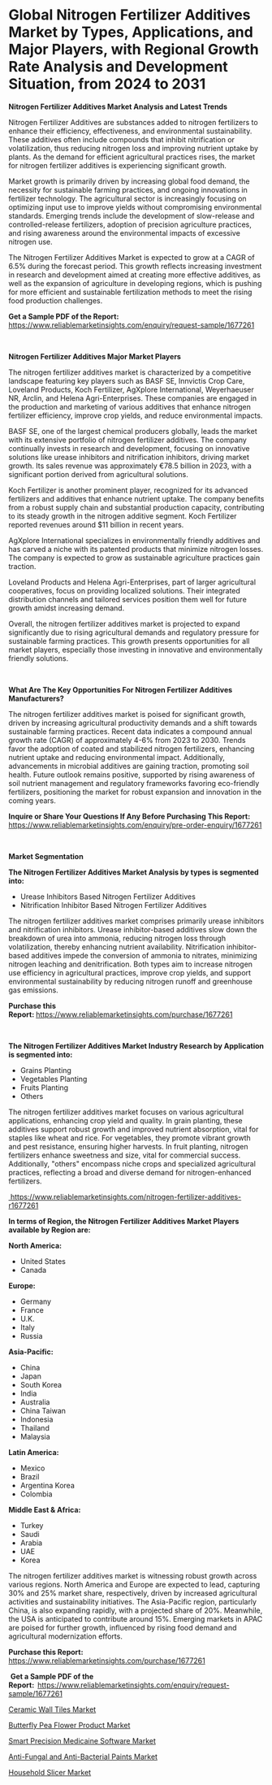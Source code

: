 <p><h1>Global Nitrogen Fertilizer Additives Market by Types, Applications, and Major Players, with Regional Growth Rate Analysis and Development Situation, from 2024 to 2031</h1></p><p><strong>Nitrogen Fertilizer Additives Market Analysis and Latest Trends</strong></p>
<p><p>Nitrogen Fertilizer Additives are substances added to nitrogen fertilizers to enhance their efficiency, effectiveness, and environmental sustainability. These additives often include compounds that inhibit nitrification or volatilization, thus reducing nitrogen loss and improving nutrient uptake by plants. As the demand for efficient agricultural practices rises, the market for nitrogen fertilizer additives is experiencing significant growth.</p><p>Market growth is primarily driven by increasing global food demand, the necessity for sustainable farming practices, and ongoing innovations in fertilizer technology. The agricultural sector is increasingly focusing on optimizing input use to improve yields without compromising environmental standards. Emerging trends include the development of slow-release and controlled-release fertilizers, adoption of precision agriculture practices, and rising awareness around the environmental impacts of excessive nitrogen use.</p><p>The Nitrogen Fertilizer Additives Market is expected to grow at a CAGR of 6.5% during the forecast period. This growth reflects increasing investment in research and development aimed at creating more effective additives, as well as the expansion of agriculture in developing regions, which is pushing for more efficient and sustainable fertilization methods to meet the rising food production challenges.</p></p>
<p><strong>Get a Sample PDF of the Report:&nbsp;</strong> <a href="https://www.reliablemarketinsights.com/enquiry/request-sample/1677261?utm_campaign=1383&utm_medium=2&utm_source=Github&utm_content=ia&utm_term=03102024&utm_id=nitrogen-fertilizer-additives">https://www.reliablemarketinsights.com/enquiry/request-sample/1677261</a></p>
<p>&nbsp;</p>
<p><strong>Nitrogen Fertilizer Additives Major Market Players</strong></p>
<p><p>The nitrogen fertilizer additives market is characterized by a competitive landscape featuring key players such as BASF SE, Innvictis Crop Care, Loveland Products, Koch Fertilizer, AgXplore International, Weyerhaeuser NR, Arclin, and Helena Agri-Enterprises. These companies are engaged in the production and marketing of various additives that enhance nitrogen fertilizer efficiency, improve crop yields, and reduce environmental impacts.</p><p>BASF SE, one of the largest chemical producers globally, leads the market with its extensive portfolio of nitrogen fertilizer additives. The company continually invests in research and development, focusing on innovative solutions like urease inhibitors and nitrification inhibitors, driving market growth. Its sales revenue was approximately €78.5 billion in 2023, with a significant portion derived from agricultural solutions.</p><p>Koch Fertilizer is another prominent player, recognized for its advanced fertilizers and additives that enhance nutrient uptake. The company benefits from a robust supply chain and substantial production capacity, contributing to its steady growth in the nitrogen additive segment. Koch Fertilizer reported revenues around $11 billion in recent years.</p><p>AgXplore International specializes in environmentally friendly additives and has carved a niche with its patented products that minimize nitrogen losses. The company is expected to grow as sustainable agriculture practices gain traction.</p><p>Loveland Products and Helena Agri-Enterprises, part of larger agricultural cooperatives, focus on providing localized solutions. Their integrated distribution channels and tailored services position them well for future growth amidst increasing demand.</p><p>Overall, the nitrogen fertilizer additives market is projected to expand significantly due to rising agricultural demands and regulatory pressure for sustainable farming practices. This growth presents opportunities for all market players, especially those investing in innovative and environmentally friendly solutions.</p></p>
<p>&nbsp;</p>
<p><strong>What Are The Key Opportunities For Nitrogen Fertilizer Additives Manufacturers?</strong></p>
<p><p>The nitrogen fertilizer additives market is poised for significant growth, driven by increasing agricultural productivity demands and a shift towards sustainable farming practices. Recent data indicates a compound annual growth rate (CAGR) of approximately 4-6% from 2023 to 2030. Trends favor the adoption of coated and stabilized nitrogen fertilizers, enhancing nutrient uptake and reducing environmental impact. Additionally, advancements in microbial additives are gaining traction, promoting soil health. Future outlook remains positive, supported by rising awareness of soil nutrient management and regulatory frameworks favoring eco-friendly fertilizers, positioning the market for robust expansion and innovation in the coming years.</p></p>
<p><strong>Inquire or Share Your Questions If Any Before Purchasing This Report:</strong> <a href="https://www.reliablemarketinsights.com/enquiry/pre-order-enquiry/1677261?utm_campaign=1383&utm_medium=2&utm_source=Github&utm_content=ia&utm_term=03102024&utm_id=nitrogen-fertilizer-additives">https://www.reliablemarketinsights.com/enquiry/pre-order-enquiry/1677261</a></p>
<p>&nbsp;</p>
<p><strong>Market Segmentation</strong></p>
<p><strong>The Nitrogen Fertilizer Additives Market Analysis by types is segmented into:</strong></p>
<p><ul><li>Urease Inhibitors Based Nitrogen Fertilizer Additives</li><li>Nitrification Inhibitor Based Nitrogen Fertilizer Additives</li></ul></p>
<p><p>The nitrogen fertilizer additives market comprises primarily urease inhibitors and nitrification inhibitors. Urease inhibitor-based additives slow down the breakdown of urea into ammonia, reducing nitrogen loss through volatilization, thereby enhancing nutrient availability. Nitrification inhibitor-based additives impede the conversion of ammonia to nitrates, minimizing nitrogen leaching and denitrification. Both types aim to increase nitrogen use efficiency in agricultural practices, improve crop yields, and support environmental sustainability by reducing nitrogen runoff and greenhouse gas emissions.</p></p>
<p><strong>Purchase this Report:&nbsp;</strong><a href="https://www.reliablemarketinsights.com/purchase/1677261?utm_campaign=1383&utm_medium=2&utm_source=Github&utm_content=ia&utm_term=03102024&utm_id=nitrogen-fertilizer-additives">https://www.reliablemarketinsights.com/purchase/1677261</a></p>
<p>&nbsp;</p>
<p><strong>The Nitrogen Fertilizer Additives Market Industry Research by Application is segmented into:</strong></p>
<p><ul><li>Grains Planting</li><li>Vegetables Planting</li><li>Fruits Planting</li><li>Others</li></ul></p>
<p><p>The nitrogen fertilizer additives market focuses on various agricultural applications, enhancing crop yield and quality. In grain planting, these additives support robust growth and improved nutrient absorption, vital for staples like wheat and rice. For vegetables, they promote vibrant growth and pest resistance, ensuring higher harvests. In fruit planting, nitrogen fertilizers enhance sweetness and size, vital for commercial success. Additionally, "others" encompass niche crops and specialized agricultural practices, reflecting a broad and diverse demand for nitrogen-enhanced fertilizers.</p></p>
<p><a href="https://www.reliablemarketinsights.com/nitrogen-fertilizer-additives-r1677261?utm_campaign=1383&utm_medium=2&utm_source=Github&utm_content=ia&utm_term=03102024&utm_id=nitrogen-fertilizer-additives">&nbsp;https://www.reliablemarketinsights.com/nitrogen-fertilizer-additives-r1677261</a></p>
<p><strong>In terms of Region, the Nitrogen Fertilizer Additives Market Players available by Region are:</strong></p>
<p>
    <p> <strong> North America: </strong>
        <ul>
            <li>United States</li>
            <li>Canada</li>
        </ul>
        </p> 
    <p> <strong> Europe: </strong>
        <ul>
            <li>Germany</li>
            <li>France</li>
            <li>U.K.</li>
            <li>Italy</li>
            <li>Russia</li>
        </ul>
        </p> 
    <p> <strong> Asia-Pacific: </strong>
        <ul>
            <li>China</li>
            <li>Japan</li>
            <li>South Korea</li>
            <li>India</li>
            <li>Australia</li>
            <li>China Taiwan</li>
            <li>Indonesia</li>
            <li>Thailand</li>
            <li>Malaysia</li>
        </ul>
        </p> 
    <p> <strong> Latin America: </strong>
        <ul>
            <li>Mexico</li>
            <li>Brazil</li>
            <li>Argentina Korea</li>
            <li>Colombia</li>
        </ul>
        </p> 
    <p> <strong> Middle East & Africa: </strong>
        <ul>
            <li>Turkey</li>
            <li>Saudi</li>
            <li>Arabia</li>
            <li>UAE</li>
            <li>Korea</li>
        </ul>
    </p>
    </p>
<p><p>The nitrogen fertilizer additives market is witnessing robust growth across various regions. North America and Europe are expected to lead, capturing 30% and 25% market share, respectively, driven by increased agricultural activities and sustainability initiatives. The Asia-Pacific region, particularly China, is also expanding rapidly, with a projected share of 20%. Meanwhile, the USA is anticipated to contribute around 15%. Emerging markets in APAC are poised for further growth, influenced by rising food demand and agricultural modernization efforts.</p></p>
<p><strong>Purchase this Report: </strong><a href="https://www.reliablemarketinsights.com/purchase/1677261?utm_campaign=1383&utm_medium=2&utm_source=Github&utm_content=ia&utm_term=03102024&utm_id=nitrogen-fertilizer-additives">https://www.reliablemarketinsights.com/purchase/1677261</a></p>
<p>&nbsp;<strong>Get a Sample PDF of the Report:&nbsp;&nbsp;</strong><a href="https://www.reliablemarketinsights.com/enquiry/request-sample/1677261?utm_campaign=1383&utm_medium=2&utm_source=Github&utm_content=ia&utm_term=03102024&utm_id=nitrogen-fertilizer-additives">https://www.reliablemarketinsights.com/enquiry/request-sample/1677261</a></p>
<p><strong></strong></p>
<p><p><a href="https://www.linkedin.com/pulse/ceramic-wall-tiles-market-essentials-key-players-demand-drivers-ssk1f?trackingId=jgudny5uSnKwg0x0MV4PBw%3D%3D&utm_campaign=1383&utm_medium=2&utm_source=Github&utm_content=ia&utm_term=03102024&utm_id=nitrogen-fertilizer-additives">Ceramic Wall Tiles Market</a></p><p><a href="https://issuu.com/reportprime-2/docs/butterfly-pea-flower-product-market_df8e29f038cc97?utm_campaign=1383&utm_medium=2&utm_source=Github&utm_content=ia&utm_term=03102024&utm_id=nitrogen-fertilizer-additives">Butterfly Pea Flower Product Market</a></p><p><a href="https://issuu.com/reportprime-2/docs/smart-precision-medicaine-software-_f9a8e245d914ed?utm_campaign=1383&utm_medium=2&utm_source=Github&utm_content=ia&utm_term=03102024&utm_id=nitrogen-fertilizer-additives">Smart Precision Medicaine Software Market</a></p><p><a href="https://github.com/Krish2023na/Market-Research-Report-List-6/blob/main/anti-fungal-and-anti-bacterial-paints-market.md?utm_campaign=1383&utm_medium=2&utm_source=Github&utm_content=ia&utm_term=03102024&utm_id=nitrogen-fertilizer-additives">Anti-Fungal and Anti-Bacterial Paints Market</a></p><p><a href="https://www.linkedin.com/pulse/global-household-slicer-market-focus-application-end-use-jjmuf?trackingId=W%2F5X6OcmRXqfpEFEFORymg%3D%3D&utm_campaign=1383&utm_medium=2&utm_source=Github&utm_content=ia&utm_term=03102024&utm_id=nitrogen-fertilizer-additives">Household Slicer Market</a></p></p>